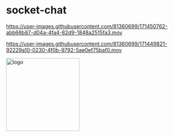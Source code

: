 # socket-chat

https://user-images.githubusercontent.com/81360699/171450762-abb66b87-d04a-4fa4-82d9-1848a2515fa3.mov


https://user-images.githubusercontent.com/81360699/171449821-92229a10-0230-4f0b-9792-5ae0ef75baf0.mov



<img width="200" alt="logo" src="https://user-images.githubusercontent.com/81360699/171450972-8289702a-fb49-460f-a97b-682dcb534ca9.png">
